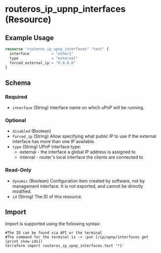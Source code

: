 # routeros_ip_upnp_interfaces (Resource)


## Example Usage
```terraform
resource "routeros_ip_upnp_interfaces" "test" {
  interface          = "ether1"
  type               = "external"
  forced_external_ip = "0.0.0.0"
}
```

<!-- schema generated by tfplugindocs -->
## Schema

### Required

- `interface` (String) Interface name on which uPnP will be running.

### Optional

- `disabled` (Boolean)
- `forced_ip` (String) Allow specifying what public IP to use if the external interface has more than one IP available.
- `type` (String) UPnP interface type:
  * external - the interface a global IP address is assigned to
  * internal - router's local interface the clients are connected to

### Read-Only

- `dynamic` (Boolean) Configuration item created by software, not by management interface. It is not exported, and cannot be directly modified.
- `id` (String) The ID of this resource.

## Import
Import is supported using the following syntax:
```shell
#The ID can be found via API or the terminal
#The command for the terminal is -> :put [/ip/upnp/interfaces get [print show-ids]]
terraform import routeros_ip_upnp_interfaces.test '*1'
```
